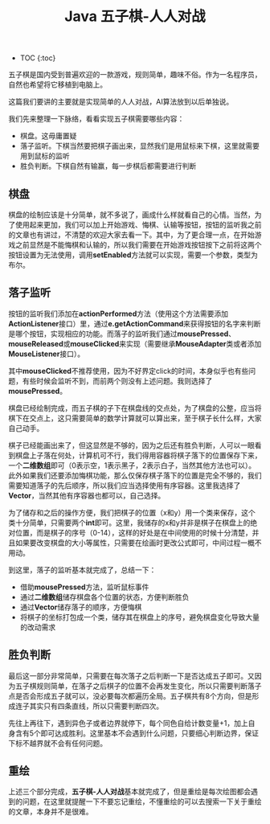﻿---
layout: post
title: Java 五子棋-人人对战
tags: Java
categories: tech-Java
---

* TOC
{:toc}

五子棋是国内受到普遍欢迎的一款游戏，规则简单，趣味不俗。作为一名程序员，自然也希望将它移植到电脑上。

这篇我们要讲的主要就是实现简单的人人对战，AI算法放到以后单独说。

我们先来整理一下脉络，看看实现五子棋需要哪些内容：
- 棋盘。这毋庸置疑
- 落子监听。下棋当然要把棋子画出来，显然我们是用鼠标来下棋，这里就需要用到鼠标的监听
- 胜负判断。下棋自然有输赢，每一步棋后都需要进行判断

## 棋盘

棋盘的绘制应该是十分简单，就不多说了，画成什么样就看自己的心情。当然，为了使用起来更加，我们可以加上开始游戏、悔棋、认输等按钮，按钮的监听我之前的文章也有讲过，不清楚的欢迎大家去看一下。其中，为了更合理一点，在开始游戏之前显然是不能悔棋和认输的，所以我们需要在开始游戏按钮按下之前将这两个按钮设置为无法使用，调用**setEnabled**方法就可以实现，需要一个参数，类型为布尔。

## 落子监听

按钮的监听我们添加在**actionPerformed**方法（使用这个方法需要添加**ActionListener**接口）里，通过**e.getActionCommand**来获得按钮的名字来判断是哪个按钮，实现相应的功能。而落子的监听我们通过**mousePressed**、**mouseReleased**或**mouseClicked**来实现（需要继承**MouseAdapter**类或者添加**MouseListener**接口）。

其中**mouseClicked**不推荐使用，因为不好界定click的时间，本身似乎也有些问题，有些时候会监听不到，而前两个则没有上述问题。我则选择了**mousePressed**。

棋盘已经绘制完成，而五子棋的子下在棋盘线的交点处，为了棋盘的公整，应当将棋下在交点上，这只需要简单的数学计算就可以算出来，至于棋子长什么样，大家自己动手。

棋子已经能画出来了，但这显然是不够的，因为之后还有胜负判断，人可以一眼看到棋盘上子落在何处，计算机可不行，我们得用容器将棋子落下的位置保存下来，一个**二维数组**即可（0表示空，1表示黑子，2表示白子，当然其他方法也可以）。此外如果我们还要添加悔棋功能，那么仅保存棋子落下的位置是完全不够的，我们需要知道落子的先后顺序，所以我们应当选择使用有序容器。这里我选择了**Vector**，当然其他有序容器也都可以，自己选择。

为了储存和之后的操作方便，我们把棋子的位置（x和y）用一个类来保存，这个类十分简单，只需要两个**int**即可。这里，我储存的x和y并非是棋子在棋盘上的绝对位置，而是棋子的序号（0-14），这样的好处是在中间使用的时候十分清楚，并且如果要改变棋盘的大小等属性，只需要在绘画时更改公式即可，中间过程一概不用动。

到这里，落子的监听基本就完成了，总结一下：
- 借助**mousePressed**方法，监听鼠标事件
- 通过**二维数组**储存棋盘各个位置的状态，方便判断胜负
- 通过**Vector**储存落子的顺序，方便悔棋
- 将棋子的坐标打包成一个类，储存其在棋盘上的序号，避免棋盘变化导致大量的改动需求

## 胜负判断

最后这一部分非常简单，只需要在每次落子之后判断一下是否达成五子即可。又因为五子棋规则简单，在落子之后棋子的位置不会再发生变化，所以只需要判断落子点是否会形成五子就可以，没必要每次都遍历全局。五子棋共有8个方向，但是形成连子其实只有四条直线，所以只需要判断四次。

先往上再往下，遇到异色子或者边界就停下，每个同色自给计数变量+1，加上自身含有5个即可达成胜利。这里基本不会遇到什么问题，只要细心判断边界，保证下标不越界就不会有任何问题。

## 重绘

上述三个部分完成，**五子棋-人人对战**基本就完成了，但是重绘是每次绘图都会遇到的问题，在这里就提醒一下不要忘记重绘，不懂重绘的可以去搜索一下关于重绘的文章，本身并不是很难。